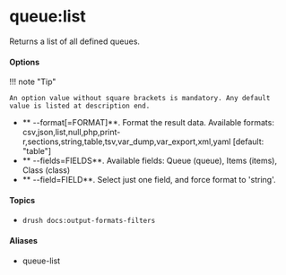 # queue:list

Returns a list of all defined queues.

#### Options

!!! note "Tip"

    An option value without square brackets is mandatory. Any default value is listed at description end.

- ** --format[=FORMAT]**. Format the result data. Available formats: csv,json,list,null,php,print-r,sections,string,table,tsv,var_dump,var_export,xml,yaml [default: "table"]
- ** --fields=FIELDS**. Available fields: Queue (queue), Items (items), Class (class)
- ** --field=FIELD**. Select just one field, and force format to 'string'.

#### Topics

- `drush docs:output-formats-filters`

#### Aliases

- queue-list

